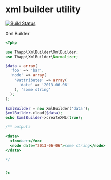 xml builder utility
==========

[![Build Status](https://travis-ci.org/iwyg/xmlbuilder.png?branch=master)](https://travis-ci.org/iwyg/xmlbuilder)

Xml Builder

```php
<?php

use Thapp\XmlBuilder\XmlBuilder;
use Thapp\XmlBuilder\Normalizer;

$data = array(
  'foo' => 'bar',
  'node' => array(
    '@attributes' => array(
      'date' => '2013-06-06'
    ), 'some string'
  );
);

$xmlBuilder = new XmlBuilder('data');
$xmlBuilder->load($data);
echo $xmlBuilder->createXML(true); 

/** outputs 

<data>
  <foo>bar</foo>
  <node date="2013-06-06">some string</node>
</data>

*/


?>
